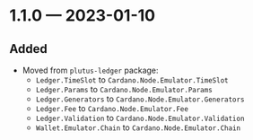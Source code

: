 
<a id='changelog-1.1.0'></a>
# 1.1.0 — 2023-01-10

## Added

- Moved from `plutus-ledger` package:
  - `Ledger.TimeSlot` to `Cardano.Node.Emulator.TimeSlot`
  - `Ledger.Params` to `Cardano.Node.Emulator.Params`
  - `Ledger.Generators` to `Cardano.Node.Emulator.Generators`
  - `Ledger.Fee` to `Cardano.Node.Emulator.Fee`
  - `Ledger.Validation` to `Cardano.Node.Emulator.Validation`
  - `Wallet.Emulator.Chain` to `Cardano.Node.Emulator.Chain`
